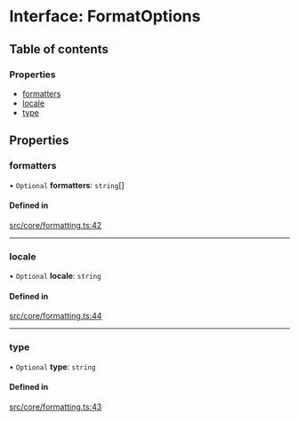 # Interface: FormatOptions

## Table of contents

### Properties

- [formatters](../wiki/FormatOptions#formatters)
- [locale](../wiki/FormatOptions#locale)
- [type](../wiki/FormatOptions#type)

## Properties

### formatters

• `Optional` **formatters**: `string`[]

#### Defined in

[src/core/formatting.ts:42](https://github.com/decisively-io/interview-sdk/blob/c6fbae0/src/core/formatting.ts#L42)

___

### locale

• `Optional` **locale**: `string`

#### Defined in

[src/core/formatting.ts:44](https://github.com/decisively-io/interview-sdk/blob/c6fbae0/src/core/formatting.ts#L44)

___

### type

• `Optional` **type**: `string`

#### Defined in

[src/core/formatting.ts:43](https://github.com/decisively-io/interview-sdk/blob/c6fbae0/src/core/formatting.ts#L43)
